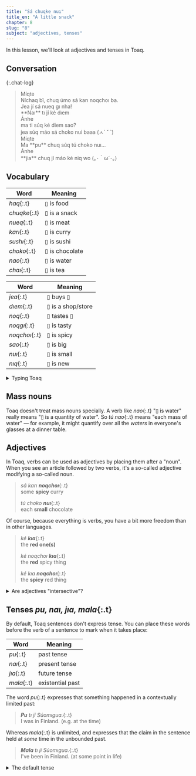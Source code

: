 ```yaml
---
title: "Sá chuqke nuı"
title_en: "A little snack"
chapter: 8
slug: "8"
subject: "adjectives, tenses"
---
```


In this lesson, we'll look at adjectives and tenses in Toaq.

## Conversation

{:.chat-log}
> <div class="send speaker">Míqte
> </div>
> <div class="send bubble" markdown="1">Níchaq bï, chuq úmo sá karı noqchoı ba.
> </div>
> <div class="send bubble" markdown="1">Jea jí sá nueq gı nha!
> </div>
> <div class="send bubble" markdown="1">**Naı** tı jí ké dıem
> </div>
>
> <div class="recv speaker">Ánhe
> </div>
> <div class="recv bubble" markdown="1">ma ti súq ké diem sao?
> </div>
> <div class="recv bubble" markdown="1">jea súq máo sá choko nui baaa (ㅅ´ ˘ `)
> </div>
>
> <div class="send speaker">Míqte
> </div>
> <div class="send bubble" markdown="1">Ma **pu** chuq súq tú choko nuı...
> </div>
>
> <div class="recv speaker">Ánhe
> </div>
> <div class="recv bubble" markdown="1">**jia** chuq jí máo ké niq wo (｡･｀ω´･｡)
> </div>

## Vocabulary

<div class="side-by-side" markdown="1">

| Word | Meaning |
| --- | --- |
| _haq_{:.t} | ▯ is food |
| _chuqke_{:.t} | ▯ is a snack |
| _nueq_{:.t} | ▯ is meat |
| _karı_{:.t} | ▯ is curry |
| _sushı_{:.t} | ▯ is sushi |
| _choko_{:.t} | ▯ is chocolate |
| _nao_{:.t} | ▯ is water |
| _chaı_{:.t} | ▯ is tea |

| Word | Meaning |
| --- | --- |
| _jea_{:.t} | ▯ buys ▯ |
| _dıem_{:.t} | ▯ is a shop/store |
| _noq_{:.t} | ▯ tastes ▯ |
| _noqgı_{:.t} | ▯ is tasty |
| _noqchoı_{:.t} | ▯ is spicy |
| _sao_{:.t} | ▯ is big |
| _nuı_{:.t} | ▯ is small |
| _nıq_{:.t} | ▯ is new |

<!-- | _hoeıhaq_{:.t} | ▯ is breakfast | -->
<!-- | _chuhaq_{:.t} | ▯ is lunch | -->
<!-- | _seumhaq_{:.t} | ▯ is dinner | -->
<!-- | _nam_{:.t} | ▯ is bread | -->
<!-- | _feaq_{:.t} | ▯ is rice | -->
<!--  -->
<!-- | Word | Meaning | -->
<!-- | --- | --- | -->
<!-- | _zeo_{:.t} | ▯ is fruit | -->
<!-- | _maoja_{:.t} | ▯ is a banana | -->
<!-- | _maqkaı_{:.t} | ▯ is a mango | -->
<!-- | _shamu_{:.t} | ▯ is an apple | -->
<!-- | _noaı_{:.t} | ▯ is milk | -->
<!-- | _kafe_{:.t} | ▯ is coffee | -->
<!-- | _zeoze_{:.t} | ▯ is juice | -->
<!-- | _bıra_{:.t} | ▯ is beer | -->
<!-- | _geo_{:.t} | ▯ is old (in age) | -->
<!-- | _nıo_{:.t} | ▯ is young | -->
<!-- | _zem_{:.t} | ▯ is old (familiar) | -->

</div>

<details class="aside culture" markdown="1">
<summary>Typing Toaq</summary>
Toaq typists are sometimes in a hurry, and not all devices make it easy to write Toaq properly. It's common to see the letter _ı_{:.t} written with a dot: _jia_{:.t} instead of _jıa_{:.t}, as in Ánhe's texts above.

The letter _ꝡ_{:.t} can be even trickier to type. You'll often see _v_{:.t}, _w_{:.t}, _y_{:.t}, or _vy_{:.t} used in its place.

Tones might be omitted in a hurry, or spelled with digits --- _níchaq bï_{:.t} can become _nichaq2 bi3_{:.t} or just _nichaq bi_{:.t}. There's an article explaining various [input methods](https://toaq.me/Input_methods) on the Toaq Wiki.
</details>

## Mass nouns

Toaq doesn't treat mass nouns specially. A verb like _nao_{:.t} "▯ is water" really means "▯ is a quantity of water". So _tú nao_{:.t} means "each mass of water" — for example, it might quantify over all the _waters_ in everyone's glasses at a dinner table.

## Adjectives

In Toaq, verbs can be used as adjectives by placing them after a "noun". When you see an article followed by two verbs, it's a so-called adjective modifying a so-called noun.

> _sá karı **noqchoı**_{:.t}<br>
> some **spicy** curry
>
> _tú choko **nuı**_{:.t}<br>
> each **small** chocolate

Of course, because everything is verbs, you have a bit more freedom than in other languages.

> _ké **kıa**_{:.t}<br>
> the **red one(s)**
>
> _ké noqchoı **kıa**_{:.t}<br>
> the **red** spicy thing
>
> _ké kıa **noqchoı**_{:.t}<br>
> the **spicy** red thing

<details class="aside semantics" markdown="1">
<summary>Are adjectives "intersective"?</summary>
It makes sense to point at an elephant and say "this is a small elephant", but it's a bit strange to call it a "small animal", right?

The meaning of _sá elu nuı_{:.t} (a small elephant) might not be as simple as "_x_ is an elephant and _x_ is small." Rather, there's a notion of being "small for an elephant" that this phrase captures. We say that adjectives do the same thing in Toaq.

As such, there is a slight difference between _sá nuı de_{:.t} (a small thing that's pretty compared to the average small thing) and _sá de nuı_{:.t} (a pretty thing that's small compared to the average pretty thing.)

Linguists call adjectives like _small_ **non-intersective**. Other adjectives, like _red_, are **intersective**, meaning that a "red house" really is simply a house which is red.
</details>

## Tenses _pu, naı, jıa, mala_{:.t}

By default, Toaq sentences don't express tense. You can place these words before the verb of a sentence to mark when it takes place:

| Word | Meaning |
| --- | --- |
| _pu_{:.t} | past tense |
| _naı_{:.t} | present tense |
| _jıa_{:.t} | future tense |
| _mala_{:.t} | existential past |

The word _pu_{:.t} expresses that something happened in a contextually limited past:

> _**Pu** tı jí Súomıgua._{:.t}<br>
> I was in Finland. (e.g. at the time)

Whereas _mala_{:.t} is unlimited, and expresses that the claim in the sentence held at _some_ time in the unbounded past.

> _**Mala** tı jí Súomıgua._{:.t}<br>
> I've been in Finland. (at some point in life)

<details class="aside semantics" markdown="1">
<summary>The default tense</summary>

The default tense is a "vague, definite time reference." Wait, how can it be both vague _and_ definite?! Let's look at an example.

> _Chuq jí ké sushı._{:.t}<br>
> (During time _t_,) I eat the sushi.

It's definite, in the sense that we constrain the existence of the eating-event to some time _t_ that we have in mind, but it's also vague, in that we don't say when this time _t_ is.

The default tense has a spoken form, too: _tuom_{:.t}. But it's rarely used — mostly just when doing Toaqology.

The difference between _pu_{:.t} and _mala_{:.t} is that _pu_{:.t} only adds the detail that this vague, definite time _t_ is in the past, whereas _mala_{:.t} introduces an existential quantifier.

> _**Pu** chuq jí ké sushı._{:.t}<br>
> (During time _t_, **which is in the past**,) I eat the sushi.

> _**Mala** chuq jí ké sushı._{:.t}<br>
> **There exists a past time _t_, at which** I eat the sushi.

</details>
